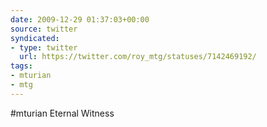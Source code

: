 ```yaml
---
date: 2009-12-29 01:37:03+00:00
source: twitter
syndicated:
- type: twitter
  url: https://twitter.com/roy_mtg/statuses/7142469192/
tags:
- mturian
- mtg
---
```


#mturian Eternal Witness